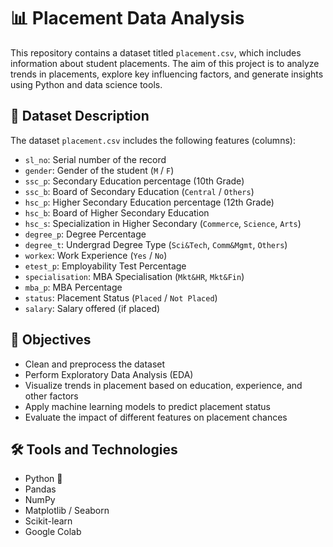 # 📊 Placement Data Analysis

This repository contains a dataset titled `placement.csv`, which includes information about student placements. The aim of this project is to analyze trends in placements, explore key influencing factors, and generate insights using Python and data science tools.

## 📁 Dataset Description

The dataset `placement.csv` includes the following features (columns):

- `sl_no`: Serial number of the record
- `gender`: Gender of the student (`M` / `F`)
- `ssc_p`: Secondary Education percentage (10th Grade)
- `ssc_b`: Board of Secondary Education (`Central` / `Others`)
- `hsc_p`: Higher Secondary Education percentage (12th Grade)
- `hsc_b`: Board of Higher Secondary Education
- `hsc_s`: Specialization in Higher Secondary (`Commerce`, `Science`, `Arts`)
- `degree_p`: Degree Percentage
- `degree_t`: Undergrad Degree Type (`Sci&Tech`, `Comm&Mgmt`, `Others`)
- `workex`: Work Experience (`Yes` / `No`)
- `etest_p`: Employability Test Percentage
- `specialisation`: MBA Specialisation (`Mkt&HR`, `Mkt&Fin`)
- `mba_p`: MBA Percentage
- `status`: Placement Status (`Placed` / `Not Placed`)
- `salary`: Salary offered (if placed)

## 📌 Objectives

- Clean and preprocess the dataset
- Perform Exploratory Data Analysis (EDA)
- Visualize trends in placement based on education, experience, and other factors
- Apply machine learning models to predict placement status
- Evaluate the impact of different features on placement chances

## 🛠️ Tools and Technologies

- Python 🐍
- Pandas
- NumPy
- Matplotlib / Seaborn
- Scikit-learn
- Google Colab
